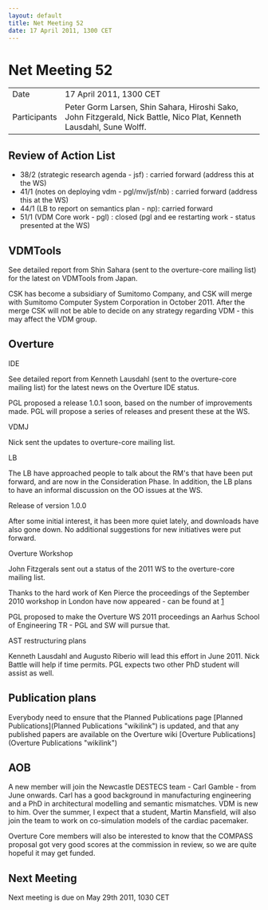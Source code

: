 ```yaml
---
layout: default
title: Net Meeting 52
date: 17 April 2011, 1300 CET
---
```


<script src="http://code.jquery.com/jquery-1.11.1.min.js">
</script>
<script src="/javascripts/edit.js"></script>
<script>setEditButonNm();</script>

# Net Meeting 52

|||
|---|---|
| Date | 17 April 2011, 1300 CET |
| Participants | Peter Gorm Larsen, Shin Sahara, Hiroshi Sako, John Fitzgerald, Nick Battle, Nico Plat, Kenneth Lausdahl, Sune Wolff. |

Review of Action List
---------------------

-   38/2 (strategic research agenda - jsf) : carried forward (address
    this at the WS)
-   41/1 (notes on deploying vdm - pgl/mv/jsf/nb) : carried forward
    (address this at the WS)
-   44/1 (LB to report on semantics plan - np): carried forward
-   51/1 (VDM Core work - pgl) : closed (pgl and ee restarting work -
    status presented at the WS)

VDMTools
--------

See detailed report from Shin Sahara (sent to the overture-core mailing
list) for the latest on VDMTools from Japan.

CSK has become a subsidiary of Sumitomo Company, and CSK will merge with
Sumitomo Computer System Corporation in October 2011. After the merge
CSK will not be able to decide on any strategy regarding VDM - this may
affect the VDM group.

Overture
--------

IDE

See detailed report from Kenneth Lausdahl (sent to the overture-core
mailing list) for the latest news on the Overture IDE status.

PGL proposed a release 1.0.1 soon, based on the number of improvements
made. PGL will propose a series of releases and present these at the WS.

VDMJ

Nick sent the updates to overture-core mailing list.

LB

The LB have approached people to talk about the RM's that have been put
forward, and are now in the Consideration Phase. In addition, the LB
plans to have an informal discussion on the OO issues at the WS.

Release of version 1.0.0

After some initial interest, it has been more quiet lately, and
downloads have also gone down. No additional suggestions for new
initiatives were put forward.

Overture Workshop

John Fitzgerals sent out a status of the 2011 WS to the overture-core
mailing list.

Thanks to the hard work of Ken Pierce the proceedings of the September
2010 workshop in London have now appeared - can be found at
[1](http://www.cs.ncl.ac.uk/publications/trs/papers/1224.pdf)

PGL proposed to make the Overture WS 2011 proceedings an Aarhus School
of Engineering TR - PGL and SW will pursue that.

AST restructuring plans

Kenneth Lausdahl and Augusto Riberio will lead this effort in June 2011.
Nick Battle will help if time permits. PGL expects two other PhD student
will assist as well.

Publication plans
-----------------

Everybody need to ensure that the Planned Publications page [Planned
Publications](Planned Publications "wikilink") is updated, and that any
published papers are available on the Overture wiki [Overture
Publications](Overture Publications "wikilink")

AOB
---

A new member will join the Newcastle DESTECS team - Carl Gamble - from
June onwards. Carl has a good background in manufacturing engineering
and a PhD in architectural modelling and semantic mismatches. VDM is new
to him. Over the summer, I expect that a student, Martin Mansfield, will
also join the team to work on co-simulation models of the cardiac
pacemaker.

Overture Core members will also be interested to know that the COMPASS
proposal got very good scores at the commission in review, so we are
quite hopeful it may get funded.

Next Meeting
------------

Next meeting is due on May 29th 2011, 1030 CET

   <div id="edit_page_div"></div>